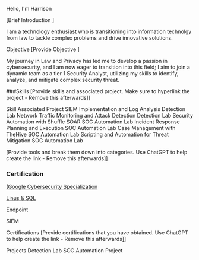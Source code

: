 Hello, I'm Harrison


[Brief Introduction ]

I am a technology enthusiast who is transitioning into information technolgy from law to tackle complex problems and drive innovative solutions.

Objective
[Provide Objective ]

My journey in Law and Privacy has led me to develop a passion in cybersecurity, and I am now eager to transition into this field; I aim to join a dynamic team as a tier 1 Security Analyst, utilizing my skills to identify, analyze, and mitigate complex security threat.

###Skills
[Provide skills and associated project. Make sure to hyperlink the project - Remove this afterwards]]


Skill                                     	Associated Project
SIEM Implementation and Log Analysis	      Detection Lab
Network Traffic Monitoring and Attack       Detection	Detection Lab
Security Automation with Shuffle SOAR	      SOC Automation Lab
Incident Response Planning and Execution	  SOC Automation Lab
Case Management with TheHive	              SOC Automation Lab
Scripting and Automation for Threat Mitigation	SOC Automation Lab

[Provide tools and break them down into categories. Use ChatGPT to help create the link - Remove this afterwards]]

### Certification
[(Google Cybersecurity Specialization](https://www.coursera.org/account/accomplishments/specialization/5RPDQ67NQJXF)

[Linus & SQL](https://www.coursera.org/account/accomplishments/records/TBAQEQJ6YKH3)

Endpoint
 
SIEM
  
Certifications
[Provide certifications that you have obtained. Use ChatGPT to help create the link - Remove this afterwards]]

    
Projects
Detection Lab
SOC Automation Project
